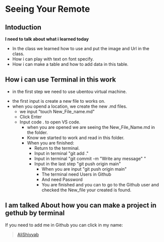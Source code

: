 # Seeing Your Remote

## Intoduction
**I need to talk about what i learned today**

* In the class we learned how to use and put the image and Url in the class.
* How i can play with text on font specify.
* How i can make a table and how to add data in this table.

## How i can use Terminal in this work
+ in the first step we need to use ubentou virtual machine.
* the first input is create a new file to works on.
* when you opend a location, we create the new .md files.
    * we input "touch New_File_name.md" 
    * Click Enter
    * Input code . to open VS code.
        * when you are opened we are seeing the New_File_Name.md in the folder.
        * Know we started to work and read in this folder.
        * When you are finished:
            * Return to the terminal.
            * Input in terminal "git add ."
            * Input in terminal "git commit -m "Write any message" "
            * Input in the last step "git push origin main" 
                * When you are input "git push origin main"
                * The terminal need Users in Github 
                * And need Password
                * You are finished and you can to go to the Github user and checked the New_file your created is found.

**I am talked About how you can make a project in gethub by terminal**
--
If you need to add me in Github you can click in my name:
>[AliShiyyab](https://github.com/AliShiyyab)

